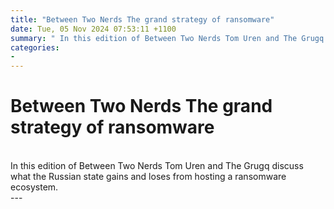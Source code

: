 ```yaml
---
title: "Between Two Nerds The grand strategy of ransomware"
date: Tue, 05 Nov 2024 07:53:11 +1100
summary: " In this edition of Between Two Nerds Tom Uren and The Grugq discuss what the Russian state gains and loses from hosting"
categories: 
- 
---
```

# Between Two Nerds The grand strategy of ransomware


<br/>
In this edition of Between Two Nerds Tom Uren and The Grugq discuss what the Russian state gains and loses from hosting a ransomware ecosystem.

<br/>
---
